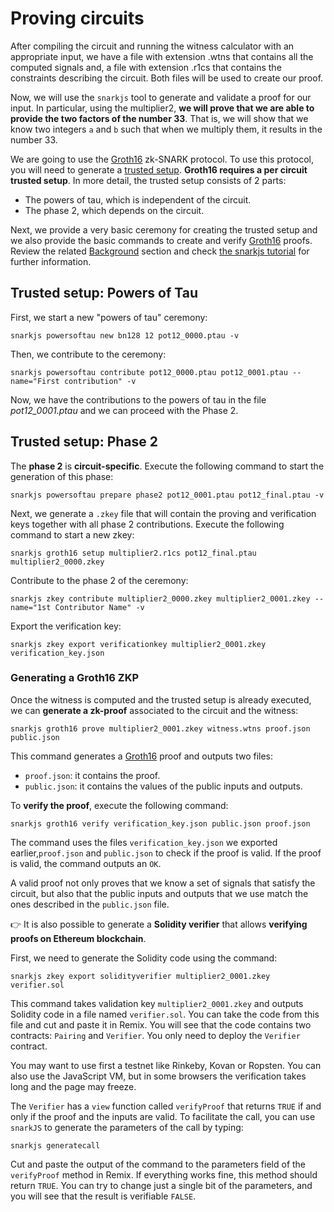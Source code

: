 # Proving circuits

After compiling the circuit and running the witness calculator with 
an appropriate input, we have a file with extension .wtns that 
contains all the computed signals and, a file with extension .r1cs that contains the constraints describing the circuit. Both files will be used to create our proof.

Now, we will use the `snarkjs` tool to generate and validate a proof for our input. In particular, using the multiplier2, **we will prove that we are able to provide the two factors of the number 33**. That is, we will show that we know two integers `a` and `b` such that when we multiply them, it results in the number 33.

We are going to use the [Groth16](https://eprint.iacr.org/2016/260) zk-SNARK protocol.
To use this protocol, you will need to generate a [trusted setup](../../background/background#trusted-setup).
**Groth16 requires a per circuit trusted setup**. In more detail, the trusted setup consists of 2 parts:

- The powers of tau, which is independent of the circuit.
- The phase 2, which depends on the circuit. 

Next, we provide a very basic ceremony for creating the trusted setup and we also provide the basic commands to create and verify [Groth16](https://eprint.iacr.org/2016/260) proofs. Review the related [Background](../../background/background) section and check [the snarkjs tutorial](https://github.com/iden3/snarkjs) for further information.

## Trusted setup: Powers of Tau <a id="my-first-trusted-setup"></a>

<!-- 
You can access the **help** of `snarkjs` by typing the command:

`$ snarkjs --help`

You can get general **statistics** of the circuit and print the **constraints**. Just run:

```text
snarkjs info -c multiplier2.r1cs 
snarkjs print -r multiplier2.r1cs -s multiplier2.sym
```
-->

First, we start a new "powers of tau" ceremony:

```text
snarkjs powersoftau new bn128 12 pot12_0000.ptau -v
```

Then, we contribute to the ceremony:

```text
snarkjs powersoftau contribute pot12_0000.ptau pot12_0001.ptau --name="First contribution" -v
```

Now, we have the contributions to the powers of tau in the file *pot12_0001.ptau* and 
we can proceed with the Phase 2.

## Trusted setup: Phase 2 <a id="my-first-trusted-setup"></a>

The **phase 2** is **circuit-specific**. 
Execute the following command to start the generation of this phase:

```text
snarkjs powersoftau prepare phase2 pot12_0001.ptau pot12_final.ptau -v
```

Next, we generate a `.zkey` file that will contain the proving and verification keys together with all phase 2 contributions.
Execute the following command to start a new zkey:

```text
snarkjs groth16 setup multiplier2.r1cs pot12_final.ptau multiplier2_0000.zkey
```

Contribute to the phase 2 of the ceremony:

```text
snarkjs zkey contribute multiplier2_0000.zkey multiplier2_0001.zkey --name="1st Contributor Name" -v
```

<!-- 
Verify the latest zkey
snarkjs zkey verify $1.r1cs pot12_final.ptau $1_0001.zkey


Apply a random beacon:

```text
snarkjs zkey beacon multiplier2_0001.zkey multiplier2_final.zkey 0102030405060708090a0b0c0d0e0f101112131415161718191a1b1c1d1e1f 10 -n="Final Beacon phase2"
```

Verify the final zkey
snarkjs zkey verify $1.r1cs pot12_final.ptau $1_final.zkey

As before, you will be prompted to enter some random text to provide a source of entropy. The output will be a file named `multiplier2_final.zkey`, which we will use to **export the verification key**.

```text
snarkjs zkey export verificationkey multiplier2_final.zkey verification_key.json
```

Now, the verification key from `multiplier2_final.zkey` is exported into the file `verification_key.json`.

You can always **verify** that the computations of a `.ptau` or a `.zkey` file are correct:

```text
snarkjs powersoftau verify pot12_final.ptausnarkjs zkey verify multiplier2.r1cs pot12_final.ptau multiplier2_final.zkey
```

If everything checks out, you should see the following at the top of the output:

```text
[INFO]  snarkJS: Powers of Tau file OK![INFO]  snarkJS: ZKey OK!
```

​The command `snarkjs zkey verify` also checks that the `.zkey` file corresponds to the specific circuit.
-->

Export the verification key:
```text
snarkjs zkey export verificationkey multiplier2_0001.zkey verification_key.json
```

### Generating a Groth16 ZKP <a id="my-first-zero-knowledge-proof"></a>

Once the witness is computed and the trusted setup is already executed, we can **generate a zk-proof** associated to the circuit and the witness:

```text
snarkjs groth16 prove multiplier2_0001.zkey witness.wtns proof.json public.json
```

This command generates a [Groth16](https://eprint.iacr.org/2016/260) proof and outputs two files:

* `proof.json`: it contains the proof.
* `public.json`: it contains the values of the public inputs and outputs.

To **verify the proof**, execute the following command:

```text
snarkjs groth16 verify verification_key.json public.json proof.json
```

The command uses the files `verification_key.json` we exported earlier,`proof.json` and `public.json` to check if the proof is valid. If the proof is valid, the command outputs an `OK`.

A valid proof not only proves that we know a set of signals that satisfy the circuit, but also that the public inputs and outputs that we use match the ones described in the `public.json` file.

​👉 It is also possible to generate a **Solidity verifier** that allows **verifying proofs on Ethereum blockchain**.

First, we need to generate the Solidity code using the command:

```text
snarkjs zkey export solidityverifier multiplier2_0001.zkey verifier.sol
```

This command takes validation key `multiplier2_0001.zkey` and outputs Solidity code in a file named `verifier.sol`. You can take the code from this file and cut and paste it in Remix. You will see that the code contains two contracts: `Pairing` and `Verifier`. You only need to deploy the `Verifier` contract.

You may want to use first a testnet like Rinkeby, Kovan or Ropsten. You can also use the JavaScript VM, but in some browsers the verification takes long and the page may freeze.

The `Verifier` has a `view` function called `verifyProof` that returns `TRUE` if and only if the proof and the inputs are valid. To facilitate the call, you can use `snarkJS` to generate the parameters of the call by typing:

```text
snarkjs generatecall
```

Cut and paste the output of the command to the parameters field of the `verifyProof` method in Remix. If everything works fine, this method should return `TRUE`. You can try to change just a single bit of the parameters, and you will see that the result is verifiable `FALSE`.


